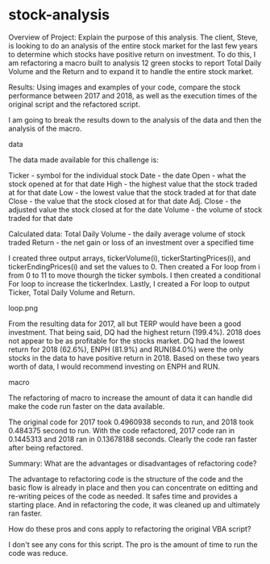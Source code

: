# stock-analysis

Overview of Project: Explain the purpose of this analysis.
The client, Steve, is looking to do an analysis of the entire stock market for the last few years to determine which stocks have positive return on investment.  To do this, I am refactoring a macro built to analysis 12 green stocks to report Total Daily Volume and the Return and to expand it to handle the entire stock market.

Results: Using images and examples of your code, compare the stock performance between 2017 and 2018, as well as the execution times of the original script and the refactored script.

I am going to break the results down to the analysis of the data and then the analysis of the macro.

data

The data made available for this challenge is:

Ticker - symbol for the individual stock
Date - the date
Open - what the stock opened at for that date
High - the highest value that the stock traded at for that date
Low -  the lowest value that the stock traded at for that date
Close - the value that the stock closed at for that date
Adj. Close - the adjusted value the stock closed at for the date
Volume - the volume of stock traded for that date

Calculated data:
Total Daily Volume - the daily average volume of stock traded
Return - the net gain or loss of an investment over a specified time

I created three output arrays, tickerVolume(i), tickerStartingPrices(i), and tickerEndingPrices(i) and set the values to 0.  Then created a For loop from i from 0 to 11 to move thourgh the ticker symbols.  I then created a conditional For loop to increase the tickerIndex.  Lastly, I created a For loop to output Ticker, Total Daily Volume and Return.

loop.png

From the resulting data for 2017, all but TERP would have been a good investment.  That being said, DQ had the highest return (199.4%).  2018 does not appear to be as profitable for the stocks market.  DQ had the lowest return for 2018 (62.6%), ENPH (81.9%) and RUN(84.0%) were the only stocks in the data to have positive return in 2018.  Based on these two years worth of data, I would recommend investing on ENPH and RUN.

macro

The refactoring of macro to increase the amount of data it can handle did make the code run faster on the data available.

The original code for 2017 took 0.4960938 seconds to run, and 2018 took 0.484375 second to run.  With the code refactored, 2017 code ran in 0.1445313 and 2018 ran in 0.13678188 seconds.  Clearly the code ran faster after being refactored.

Summary:
What are the advantages or disadvantages of refactoring code?

The advantage to refactoring code is the structure of the code and the basic flow is already in place and then you can concentrate on editting and re-writing peices of the code as needed.  It safes time and provides a starting place.  And in refactoring the code, it was cleaned up and ultimately ran faster.

How do these pros and cons apply to refactoring the original VBA script?

I don't see any cons for this script.  The pro is the amount of time to run the code was reduce.
